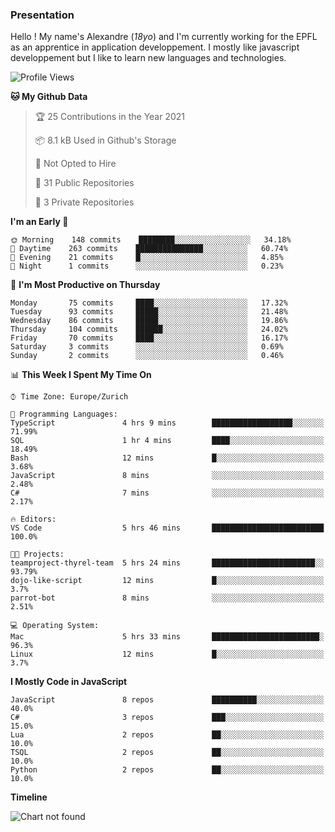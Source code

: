### Presentation

Hello ! My name's Alexandre (_18yo_) and I'm currently working for the EPFL as an apprentice in application developpement. I mostly like javascript developpement but I like to learn new languages and technologies.

<!--START_SECTION:waka-->
![Profile Views](http://img.shields.io/badge/Profile%20Views-0-blue)

**🐱 My Github Data** 

> 🏆 25 Contributions in the Year 2021
 > 
> 📦 8.1 kB Used in Github's Storage 
 > 
> 🚫 Not Opted to Hire
 > 
> 📜 31 Public Repositories 
 > 
> 🔑 3 Private Repositories  
 > 
**I'm an Early 🐤** 

```text
🌞 Morning    148 commits    ████████░░░░░░░░░░░░░░░░░   34.18% 
🌆 Daytime    263 commits    ███████████████░░░░░░░░░░   60.74% 
🌃 Evening    21 commits     █░░░░░░░░░░░░░░░░░░░░░░░░   4.85% 
🌙 Night      1 commits      ░░░░░░░░░░░░░░░░░░░░░░░░░   0.23%

```
📅 **I'm Most Productive on Thursday** 

```text
Monday       75 commits     ████░░░░░░░░░░░░░░░░░░░░░   17.32% 
Tuesday      93 commits     █████░░░░░░░░░░░░░░░░░░░░   21.48% 
Wednesday    86 commits     █████░░░░░░░░░░░░░░░░░░░░   19.86% 
Thursday     104 commits    ██████░░░░░░░░░░░░░░░░░░░   24.02% 
Friday       70 commits     ████░░░░░░░░░░░░░░░░░░░░░   16.17% 
Saturday     3 commits      ░░░░░░░░░░░░░░░░░░░░░░░░░   0.69% 
Sunday       2 commits      ░░░░░░░░░░░░░░░░░░░░░░░░░   0.46%

```


📊 **This Week I Spent My Time On** 

```text
⌚︎ Time Zone: Europe/Zurich

💬 Programming Languages: 
TypeScript               4 hrs 9 mins        ██████████████████░░░░░░░   71.99% 
SQL                      1 hr 4 mins         ████░░░░░░░░░░░░░░░░░░░░░   18.49% 
Bash                     12 mins             █░░░░░░░░░░░░░░░░░░░░░░░░   3.68% 
JavaScript               8 mins              ░░░░░░░░░░░░░░░░░░░░░░░░░   2.48% 
C#                       7 mins              ░░░░░░░░░░░░░░░░░░░░░░░░░   2.17%

🔥 Editors: 
VS Code                  5 hrs 46 mins       █████████████████████████   100.0%

🐱‍💻 Projects: 
teamproject-thyrel-team  5 hrs 24 mins       ███████████████████████░░   93.79% 
dojo-like-script         12 mins             █░░░░░░░░░░░░░░░░░░░░░░░░   3.7% 
parrot-bot               8 mins              ░░░░░░░░░░░░░░░░░░░░░░░░░   2.51%

💻 Operating System: 
Mac                      5 hrs 33 mins       ████████████████████████░   96.3% 
Linux                    12 mins             █░░░░░░░░░░░░░░░░░░░░░░░░   3.7%

```

**I Mostly Code in JavaScript** 

```text
JavaScript               8 repos             ██████████░░░░░░░░░░░░░░░   40.0% 
C#                       3 repos             ███░░░░░░░░░░░░░░░░░░░░░░   15.0% 
Lua                      2 repos             ██░░░░░░░░░░░░░░░░░░░░░░░   10.0% 
TSQL                     2 repos             ██░░░░░░░░░░░░░░░░░░░░░░░   10.0% 
Python                   2 repos             ██░░░░░░░░░░░░░░░░░░░░░░░   10.0%

```


**Timeline**

![Chart not found](https://raw.githubusercontent.com/TacticsCH/TacticsCH/main/charts/bar_graph.png) 


<!--END_SECTION:waka-->
